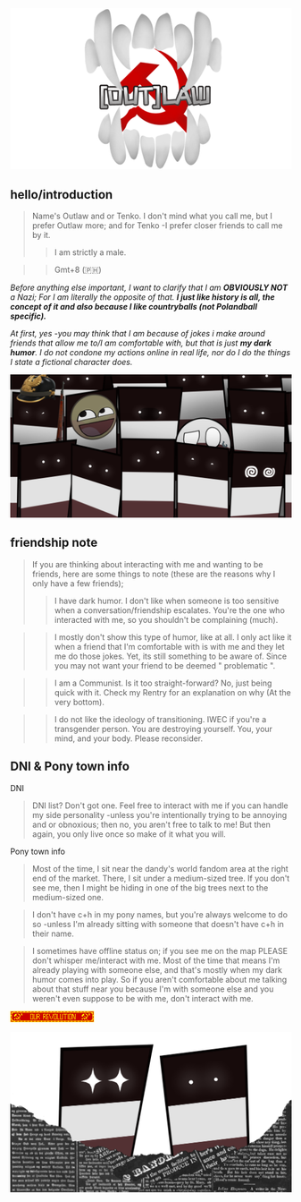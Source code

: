 ![](https://raw.githubusercontent.com/Militates/Militates/refs/heads/main/RENTRY.webp)
## hello/introduction
> Name's Outlaw and or Tenko. I don't mind what you call me, but I prefer Outlaw more; and for Tenko -I prefer closer friends to call me by it.
>> I am strictly a male.

>> Gmt+8 (🇵🇭)

*Before anything else important, I want to clarify that I am **OBVIOUSLY NOT** a Nazi; For I am literally the opposite of that. **I just like history is all, the concept of it and also because I like countryballs (not Polandball specific).***

*At first, yes -you may think that I am because of jokes i make around friends that allow me to/I am comfortable with, but that is just **my dark humor**. I do not condone my actions online in real life, nor do I do the things I state a fictional character does.*

![](https://github.com/Militates/Militates/blob/03978fb907f29fcf5126778b0ebe1477b4ac86ad/Anschlussderpoland.png)

## friendship note
> If you are thinking about interacting with me and wanting to be friends, here are some things to note (these are the reasons why I only have a few friends);
>> I have dark humor. I don't like when someone is too sensitive when a conversation/friendship escalates. You're the one who interacted with me, so you shouldn't be complaining (much).

>> I mostly don't show this type of humor, like at all. I only act like it when a friend that I'm comfortable with is with me and they let me do those jokes. Yet, its still something to be aware of. Since you may not want your friend to be deemed " problematic ".

>> I am a Communist. Is it too straight-forward? No, just being quick with it. Check my Rentry for an explanation on why (At the very bottom).

>> I do not like the ideology of transitioning. IWEC if you're a transgender person. You are destroying yourself. You, your mind, and your body. Please reconsider.

## DNI & Pony town info
DNI
> DNI list? Don't got one. Feel free to interact with me if you can handle my side personality -unless you're intentionally trying to be annoying and or obnoxious; then no, you aren't free to talk to me! But then again, you only live once so make of it what you will.

Pony town info
> Most of the time, I sit near the dandy's world fandom area at the right end of the market. There, I sit under a medium-sized tree. If you don't see me, then I might be hiding in one of the big trees next to the medium-sized one.

> I don't have c+h in my pony names, but you're always welcome to do so -unless I'm already sitting with someone that doesn't have c+h in their name.

> I sometimes have offline status on; if you see me on the map PLEASE don't whisper me/interact with me. Most of the time that means I'm already playing with someone else, and that's mostly when my dark humor comes into play. So if you aren't comfortable about me talking about that stuff near you because I'm with someone else and you weren't even suppose to be with me, don't interact with me.

![](https://github.com/Militates/Militates/blob/b04ed33a1df4b60b4dfc30bff2bd052737fb99e6/sovietrevolution.gif)

![](https://github.com/Militates/Militates/blob/main/REICHAOS.png)
